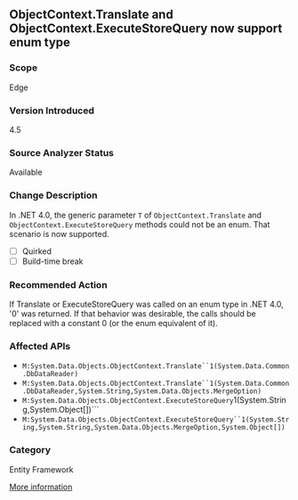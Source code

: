## ObjectContext.Translate and ObjectContext.ExecuteStoreQuery now support enum type

### Scope
Edge

### Version Introduced
4.5

### Source Analyzer Status
Available

### Change Description
In .NET 4.0, the generic parameter `T` of `ObjectContext.Translate` and `ObjectContext.ExecuteStoreQuery` methods could not be an enum. That scenario is now supported.

- [ ] Quirked
- [ ] Build-time break

### Recommended Action
If Translate or ExecuteStoreQuery was called on an enum type in .NET 4.0, '0' was returned. If that behavior was desirable, the calls should be replaced with a constant 0 (or the enum equivalent of it).

### Affected APIs
* ```M:System.Data.Objects.ObjectContext.Translate``1(System.Data.Common.DbDataReader)```
* ```M:System.Data.Objects.ObjectContext.Translate``1(System.Data.Common.DbDataReader,System.String,System.Data.Objects.MergeOption)```
* ``M:System.Data.Objects.ObjectContext.ExecuteStoreQuery``1(System.String,System.Object[])```
* ```M:System.Data.Objects.ObjectContext.ExecuteStoreQuery``1(System.String,System.String,System.Data.Objects.MergeOption,System.Object[])```

### Category
Entity Framework

[More information](https://msdn.microsoft.com/en-us/library/hh367887\(v=vs.110\).aspx#sql)

<!-- breaking change id: 41 -->
